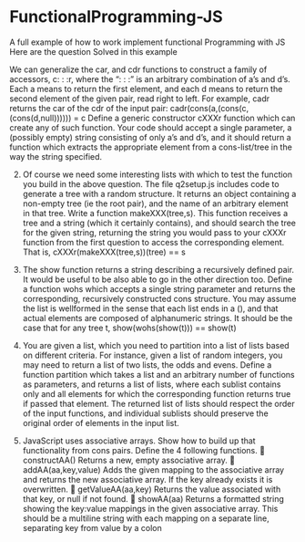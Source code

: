 # FunctionalProgramming-JS
A full example of how to work implement functional Programming with JS
Here are the question Solved in this example 


We can generalize the car, and cdr functions to construct a family of accessors, c: : :r, where the “: : :” 
is an arbitrary combination of a’s and d’s. Each a means to return the first element, and each d means to
return the second element of the given pair, read right to left.
For example, cadr returns the car of the cdr of the input pair:
cadr(cons(a,(cons(c,(cons(d,null)))))) = c
Define a generic constructor cXXXr function which can create any of such function. Your code should
accept a single parameter, a (possibly empty) string consisting of only a’s and d’s, and it should return a
function which extracts the appropriate element from a cons-list/tree in the way the string specified.

2. Of course we need some interesting lists with which to test the function you build in the above question. 
The file q2setup.js includes code to generate a tree with a random structure. It returns an object containing
a non-empty tree (ie the root pair), and the name of an arbitrary element in that tree.
Write a function makeXXX(tree,s). This function receives a tree and a string (which it certainly
contains), and should search the tree for the given string, returning the string you would pass to your
cXXXr function from the first question to access the corresponding element. That is,
cXXXr(makeXXX(tree,s))(tree) == s

3. The show function returns a string describing a recursively defined pair. It would be useful to be also 
able to go in the other direction too. Define a function wohs which accepts a single string parameter
and returns the corresponding, recursively constructed cons structure. You may assume the list is wellformed
in the sense that each list ends in a (), and that actual elements are composed of alphanumeric
strings. It should be the case that for any tree t,
show(wohs(show(t))) == show(t)

4. You are given a list, which you need to partition into a list of lists based on different criteria. For instance, 
given a list of random integers, you may need to return a list of two lists, the odds and evens.
Define a function partition which takes a list and an arbitrary number of functions as parameters,
and returns a list of lists, where each sublist contains only and all elements for which the corresponding
function returns true if passed that element. The returned list of lists should respect the order of the input
functions, and individual sublists should preserve the original order of elements in the input list.

5. JavaScript uses associative arrays. Show how to build up that functionality from cons pairs. Define the 4
following functions.
 constructAA() Returns a new, empty associative array.
 addAA(aa,key,value) Adds the given mapping to the associative array and returns the new
associative array. If the key already exists it is overwritten.
 getValueAA(aa,key) Returns the value associated with that key, or null if not found.
 showAA(aa) Returns a formatted string showing the key:value mappings in the given associative
array. This should be a multiline string with each mapping on a separate line, separating key
from value by a colon
